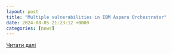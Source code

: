 ```yaml
---
layout: post
title: "Multiple vulnerabilities in IBM Aspera Orchestrator"
date: 2024-08-05 21:23:12 +0000
categories: [news]
---
```


[Читати далі](https://www.cybersecurity-help.cz/vdb/SB2024080527)
